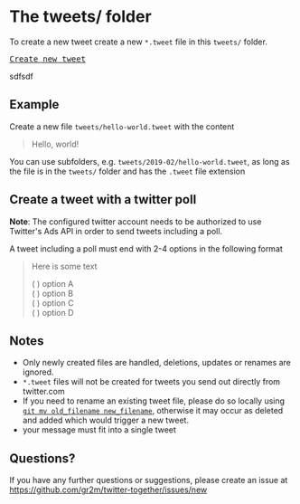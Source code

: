 # The tweets/ folder

To create a new tweet create a new `*.tweet` file in this `tweets/` folder.

<kbd>[Create new tweet](../../../new/main/?filename=tweets/<your-path>.tweet)</kbd>

  
  sdfsdf
  
  
## Example

Create a new file `tweets/hello-world.tweet` with the content

> Hello, world!

You can use subfolders, e.g. `tweets/2019-02/hello-world.tweet`, as long as the file is in the `tweets/` folder and has the `.tweet` file extension

## Create a tweet with a twitter poll

**Note**: The configured twitter account needs to be authorized to use Twitter's Ads API in order to send tweets including a poll.

A tweet including a poll must end with 2-4 options in the following format

> Here is some text
>
> ( ) option A  
> ( ) option B  
> ( ) option C  
> ( ) option D

## Notes

- Only newly created files are handled, deletions, updates or renames are ignored.
- `*.tweet` files will not be created for tweets you send out directly from twitter.com
- If you need to rename an existing tweet file, please do so locally using [`git mv old_filename new_filename`](https://help.github.com/en/articles/renaming-a-file-using-the-command-line), otherwise it may occur as deleted and added which would trigger a new tweet.
- your message must fit into a single tweet

## Questions?

If you have any further questions or suggestions, please create an issue at https://github.com/gr2m/twitter-together/issues/new
